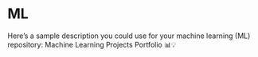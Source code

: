 # ML
Here’s a sample description you could use for your machine learning (ML) repository: Machine Learning Projects Portfolio 📊💡

